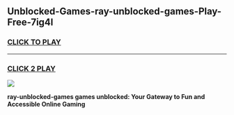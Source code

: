 
## Unblocked-Games-ray-unblocked-games-Play-Free-7ig4l
<h3>
<a href="https://premium76.site?title=ray-unblocked-games&ref=09A">CLICK TO PLAY</a></h3>
<hr>

<h3>
<a href="https://premium76.site?title=ray-unblocked-games&ref=09A">CLICK 2 PLAY</a>
  
</h3>

<a href="https://premium76.site?title=ray-unblocked-games&ref=09A"><img src="https://clearcache.store/games.png"></a>


**ray-unblocked-games games unblocked: Your Gateway to Fun and Accessible Online Gaming**
